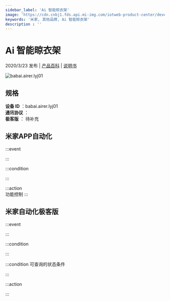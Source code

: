 ```yaml
---
sidebar_label: 'Ai 智能晾衣架'
image: 'https://cdn.cnbj1.fds.api.mi-img.com/iotweb-product-center/developer_1582341132573bmkGl6nx.png?GalaxyAccessKeyId=AKVGLQWBOVIRQ3XLEW&Expires=9223372036854775807&Signature=yqVa3UcIzyuHGOoevYSoIH5wk0A='
keywords: '米家, 其他品牌, Ai 智能晾衣架'
description : ''
---
```

# Ai 智能晾衣架

2020/3/23 发布 | [产品百科](https://home.mi.com/webapp/content/baike/product/index.html?model=babai.airer.lyj01/) | [说明书](https://home.mi.com/views/introduction.html?model=babai.airer.lyj01&region=cn)

![babai.airer.lyj01](https://cdn.cnbj1.fds.api.mi-img.com/iotweb-product-center/developer_1582341132573bmkGl6nx.png?GalaxyAccessKeyId=AKVGLQWBOVIRQ3XLEW&Expires=9223372036854775807&Signature=yqVa3UcIzyuHGOoevYSoIH5wk0A=)

## 规格  
> 
**设备 ID** ：babai.airer.lyj01  
**通讯协议** ：  
**极客版**  ： 待补充 


## 米家APP自动化  

:::event  

:::

:::condition  

:::

:::action   
功能控制
:::

## 米家自动化极客版  

:::event  

:::

:::condition  

:::

:::condition 可查询的状态条件  

:::

:::action  

:::

        
